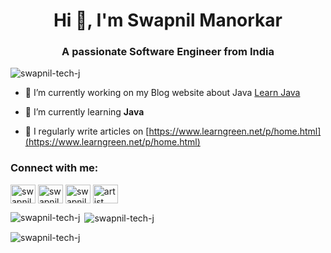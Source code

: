 
<h1 align="center">Hi 👋, I'm Swapnil Manorkar</h1>
<h3 align="center">A passionate Software Engineer from India</h3>

<p align="left"> <img src="https://komarev.com/ghpvc/?username=swapnil-tech-j&label=Profile%20views&color=0e75b6&style=flat" alt="swapnil-tech-j" /> </p>

- 🔭 I’m currently working on my Blog website about Java [Learn Java](https://www.learngreen.net/p/home.html)

- 🌱 I’m currently learning **Java**

- 📝 I regularly write articles on [https://www.learngreen.net/p/home.html](https://www.learngreen.net/p/home.html)

<h3 align="left">Connect with me:</h3>
<p align="left">
<a href="https://linkedin.com/in/swapnil manorkar" target="blank"><img align="center" src="https://raw.githubusercontent.com/rahuldkjain/github-profile-readme-generator/master/src/images/icons/Social/linked-in-alt.svg" alt="swapnil manorkar" height="30" width="40" /></a>
<a href="https://fb.com/swapnil manorkar" target="blank"><img align="center" src="https://raw.githubusercontent.com/rahuldkjain/github-profile-readme-generator/master/src/images/icons/Social/facebook.svg" alt="swapnil manorkar" height="30" width="40" /></a>
<a href="https://instagram.com/swapnil manorkar" target="blank"><img align="center" src="https://raw.githubusercontent.com/rahuldkjain/github-profile-readme-generator/master/src/images/icons/Social/instagram.svg" alt="swapnil manorkar" height="30" width="40" /></a>
<a href="https://www.youtube.com/c/artist" target="blank"><img align="center" src="https://raw.githubusercontent.com/rahuldkjain/github-profile-readme-generator/master/src/images/icons/Social/youtube.svg" alt="artist" height="30" width="40" /></a>
</p>

<p><img align="left" src="https://github-readme-stats.vercel.app/api/top-langs?username=swapnil-tech-j&show_icons=true&locale=en&layout=compact" alt="swapnil-tech-j" /></p>

<p>&nbsp;<img align="center" src="https://github-readme-stats.vercel.app/api?username=swapnil-tech-j&show_icons=true&locale=en" alt="swapnil-tech-j" /></p>

<p><img align="center" src="https://github-readme-streak-stats.herokuapp.com/?user=swapnil-tech-j&" alt="swapnil-tech-j" /></p>
